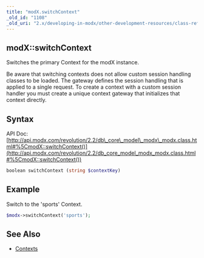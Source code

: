 ```yaml
---
title: "modX.switchContext"
_old_id: "1108"
_old_uri: "2.x/developing-in-modx/other-development-resources/class-reference/modx/modx.switchcontext"
---
```


## modX::switchContext

Switches the primary Context for the modX instance.

Be aware that switching contexts does not allow custom session handling classes to be loaded. The gateway defines the session handling that is applied to a single request. To create a context with a custom session handler you must create a unique context gateway that initializes that context directly.

## Syntax

API Doc: [http://api.modx.com/revolution/2.2/db\_core\_model\_modx\_modx.class.html#%5CmodX::switchContext()](http://api.modx.com/revolution/2.2/db_core_model_modx_modx.class.html#%5CmodX::switchContext())

``` php 
boolean switchContext (string $contextKey)
```

## Example

Switch to the 'sports' Context.

``` php 
$modx->switchContext('sports');
```

## See Also

- [Contexts](administering-your-site/contexts "Contexts")